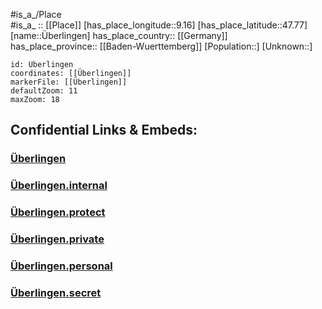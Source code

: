﻿---
location: [47.77,9.16] 
mapzoom: [7,12] 
mapmarker: city 
type: City
tags:
- geo/City


SpocWebEntityId: 35894
isDeleted: false
confidential: public

---
#is_a_/Place  
#is_a_ :: [[Place]] 
[has_place_longitude::9.16] 
[has_place_latitude::47.77] 
[name::Überlingen] 
has_place_country:: [[Germany]]  
has_place_province:: [[Baden-Wuerttemberg]] 
[Population::] 
[Unknown::] 


```leaflet
id: Überlingen
coordinates: [[Überlingen]] 
markerFile: [[Überlingen]] 
defaultZoom: 11 
maxZoom: 18
```


## Confidential Links & Embeds: 

### [Überlingen](/_public/Earth/Continent/Europe/Europe~Central/Germany/Germany~West/Baden-Wuerttemberg/counties~BW/Bodenseekreis/cities~BodenseeKr/Überlingen.md) 

### [Überlingen.internal](/_internal/Earth/Continent/Europe/Europe~Central/Germany/Germany~West/Baden-Wuerttemberg/counties~BW/Bodenseekreis/cities~BodenseeKr/Überlingen.internal.md) 

### [Überlingen.protect](/_protect/Earth/Continent/Europe/Europe~Central/Germany/Germany~West/Baden-Wuerttemberg/counties~BW/Bodenseekreis/cities~BodenseeKr/Überlingen.protect.md) 

### [Überlingen.private](/_private/Earth/Continent/Europe/Europe~Central/Germany/Germany~West/Baden-Wuerttemberg/counties~BW/Bodenseekreis/cities~BodenseeKr/Überlingen.private.md) 

### [Überlingen.personal](/_personal/Earth/Continent/Europe/Europe~Central/Germany/Germany~West/Baden-Wuerttemberg/counties~BW/Bodenseekreis/cities~BodenseeKr/Überlingen.personal.md) 

### [Überlingen.secret](/_secret/Earth/Continent/Europe/Europe~Central/Germany/Germany~West/Baden-Wuerttemberg/counties~BW/Bodenseekreis/cities~BodenseeKr/Überlingen.secret.md) 
